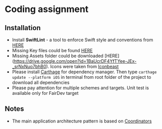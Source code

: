 # Coding assignment
## Installation
* Install **SwiftLint** - a tool to enforce Swift style and conventions from [HERE](https://github.com/realm/SwiftLint)
* Missing Key files could be found [HERE](https://drive.google.com/open?id=1_ja0PGHjJ6mccg_Q_39Ll7Q5RF-yMC_0)
* Missing Assets folder could be downloaded [HERE] (https://drive.google.com/open?id=1BaUcrDF4YfTYee-JEx-_srNxNuo7bhB0). Icons were taken from [Iconbeast](http://www.iconbeast.com)
* Please install [Carthage](https://github.com/Carthage/Carthage) for dependency manager. Then type `carthage update --platform iOS` in terminal from root folder of the project to download all dependencies
* Please pay attention for multiple schemes and targets. Unit test is available only for FairDev target
## Notes
* The main application architecture pattern is based on [Coordinators](http://khanlou.com/2015/10/coordinators-redux/)

